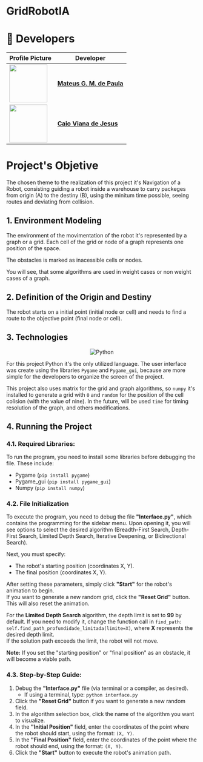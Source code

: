 # GridRobotIA
 
# 👥 Developers

| Profile Picture | Developer |
|---------------|------------|
| <img src="https://github.com/wavering-ruby.png" width="100"> | **[Mateus G. M. de Paula](https://github.com/wavering-ruby)** |
| <img src="https://github.com/caiovj18.png" width="100"> | **[Caio Viana de Jesus](https://github.com/caiovj18)** |

# Project's Objetive

The chosen theme to the realization of this project it's Navigation of a Robot, consisting guiding a robot inside a warehouse to carry packeges from origin (A) to the destiny (B), using the minitum time possible, seeing routes and deviating from collision.

## 1. Environment Modeling

The environment of the movimentation of the robot it's represented by a graph or a grid. Each cell of the grid or node of a graph represents one position of the space.

The obstacles is marked as inacessible cells or nodes.

You will see, that some algorithms are used in weight cases or non weight cases of a graph.

## 2. Definition of the Origin and Destiny

The robot starts on a initial point (initial node or cell) and needs to find a route to the objective point (final node or cell).

## 3. Technologies
<div align="center">

![Python](https://img.shields.io/badge/Python_3.13.2-3776AB?style=for-the-badge&logo=python&logoColor=FFFFFF)

</div>

For this project Python it's the only utilized language. The user interface was create using the libraries `Pygame` and `Pygame_gui`, because are more simple for the developers to organize the screen of the project.

This project also uses matrix for the grid and graph algorithms, so `numpy` it's installed to generate a grid with `0` and `random` for the position of the cell colision (with the value of nine). In the future, will be used `time` for timing resolution of the graph, and others modifications.

## 4. Running the Project

### 4.1. Required Libraries:
To run the program, you need to install some libraries before debugging the file. These include:
- Pygame (`pip install pygame`)
- Pygame_gui (`pip install pygame_gui`)
- Numpy (`pip install numpy`)

### 4.2. File Initialization
To execute the program, you need to debug the file **"Interface.py"**, which contains the programming for the sidebar menu. Upon opening it, you will see options to select the desired algorithm (Breadth-First Search, Depth-First Search, Limited Depth Search, Iterative Deepening, or Bidirectional Search).

Next, you must specify:
- The robot's starting position (coordinates X, Y).
- The final position (coordinates X, Y).

After setting these parameters, simply click **"Start"** for the robot's animation to begin.  
If you want to generate a new random grid, click the **"Reset Grid"** button. This will also reset the animation.

For the **Limited Depth Search** algorithm, the depth limit is set to **99** by default. If you need to modify it, change the function call in `find_path`:  
`self.find_path_profundidade_limitada(limite=X)`, where **X** represents the desired depth limit.  
If the solution path exceeds the limit, the robot will not move.

**Note:** If you set the "starting position" or "final position" as an obstacle, it will become a viable path.

### 4.3. Step-by-Step Guide:
1. Debug the **"Interface.py"** file (via terminal or a compiler, as desired).
   - If using a terminal, type: `python interface.py`
2. Click the **"Reset Grid"** button if you want to generate a new random field.
3. In the algorithm selection box, click the name of the algorithm you want to visualize.
4. In the **"Initial Position"** field, enter the coordinates of the point where the robot should start, using the format: `(X, Y)`.
5. In the **"Final Position"** field, enter the coordinates of the point where the robot should end, using the format: `(X, Y)`.
6. Click the **"Start"** button to execute the robot's animation path.